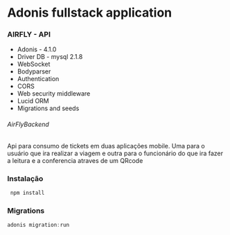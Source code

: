 # Adonis fullstack application

### AIRFLY - API

- Adonis - 4.1.0
- Driver DB - mysql  2.1.8
- WebSocket
- Bodyparser
- Authentication
- CORS
- Web security middleware
- Lucid ORM
- Migrations and seeds

###### AirFlyBackend

Api para consumo de tickets em duas aplicações mobile. Uma para o usuário que ira realizar a viagem e outra para o funcionário do que ira fazer a leitura e a conferencia atraves de um QRcode

### Instalação

```js
 npm install
```

### Migrations

```js
adonis migration:run
```
